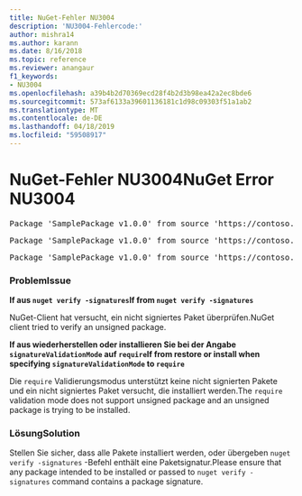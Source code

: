 ```yaml
---
title: NuGet-Fehler NU3004
description: 'NU3004-Fehlercode:'
author: mishra14
ms.author: karann
ms.date: 8/16/2018
ms.topic: reference
ms.reviewer: anangaur
f1_keywords:
- NU3004
ms.openlocfilehash: a39b4b2d70369ecd28f4b2d3b98ea42a2ec8bde6
ms.sourcegitcommit: 573af6133a39601136181c1d98c09303f51a1ab2
ms.translationtype: MT
ms.contentlocale: de-DE
ms.lasthandoff: 04/18/2019
ms.locfileid: "59508917"
---
```

# <a name="nuget-error-nu3004"></a><span data-ttu-id="0f965-103">NuGet-Fehler NU3004</span><span class="sxs-lookup"><span data-stu-id="0f965-103">NuGet Error NU3004</span></span>

<pre>Package 'SamplePackage v1.0.0' from source 'https://contoso.com/index.json': The package is not signed.</pre>
<pre>Package 'SamplePackage v1.0.0' from source 'https://contoso.com/index.json': signatureValidationMode is set to require, so packages are allowed only if signed by trusted signers; however, this package is unsigned.</pre>
<pre>Package 'SamplePackage v1.0.0' from source 'https://contoso.com/index.json': This repository indicated that all its packages are repository signed; however, this package is unsigned.</pre>

### <a name="issue"></a><span data-ttu-id="0f965-104">Problem</span><span class="sxs-lookup"><span data-stu-id="0f965-104">Issue</span></span>

<span data-ttu-id="0f965-105">**If aus `nuget verify -signatures`**</span><span class="sxs-lookup"><span data-stu-id="0f965-105">**If from `nuget verify -signatures`**</span></span>

<span data-ttu-id="0f965-106">NuGet-Client hat versucht, ein nicht signiertes Paket überprüfen.</span><span class="sxs-lookup"><span data-stu-id="0f965-106">NuGet client tried to verify an unsigned package.</span></span>

<span data-ttu-id="0f965-107">**If aus wiederherstellen oder installieren Sie bei der Angabe `signatureValidationMode` auf `require`**</span><span class="sxs-lookup"><span data-stu-id="0f965-107">**If from restore or install when specifying `signatureValidationMode` to `require`**</span></span>

<span data-ttu-id="0f965-108">Die `require` Validierungsmodus unterstützt keine nicht signierten Pakete und ein nicht signiertes Paket versucht, die installiert werden.</span><span class="sxs-lookup"><span data-stu-id="0f965-108">The `require` validation mode does not support unsigned package and an unsigned package is trying to be installed.</span></span>

### <a name="solution"></a><span data-ttu-id="0f965-109">Lösung</span><span class="sxs-lookup"><span data-stu-id="0f965-109">Solution</span></span>

<span data-ttu-id="0f965-110">Stellen Sie sicher, dass alle Pakete installiert werden, oder übergeben `nuget verify -signatures` -Befehl enthält eine Paketsignatur.</span><span class="sxs-lookup"><span data-stu-id="0f965-110">Please ensure that any package intended to be installed or passed to `nuget verify -signatures` command contains a package signature.</span></span>
